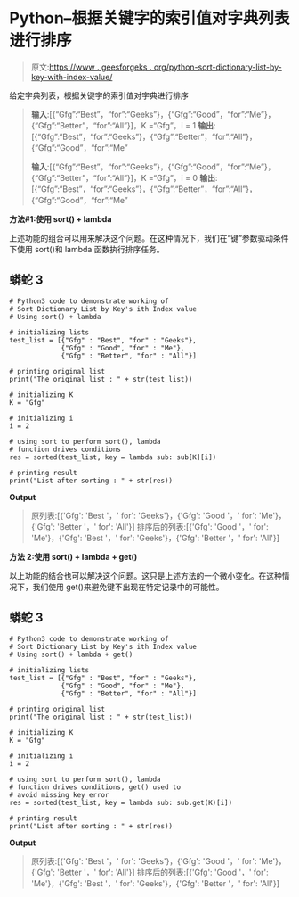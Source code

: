 # Python–根据关键字的索引值对字典列表进行排序

> 原文:[https://www . geesforgeks . org/python-sort-dictionary-list-by-key-with-index-value/](https://www.geeksforgeeks.org/python-sort-dictionary-list-by-keys-ith-index-value/)

给定字典列表，根据关键字的索引值对字典进行排序

> **输入**:[{“Gfg”:“Best”，“for”:“Geeks”}，{“Gfg”:“Good”，“for”:“Me”}，{“Gfg”:“Better”，“for”:“All”}]，K =“Gfg”，i = 1
> **输出**:[{“Gfg”:“Best”，“for”:“Geeks”}，{“Gfg”:“Better”，“for”:“All”}，{“Gfg”:“Good”，“for”:“Me”
> 
> **输入**:[{“Gfg”:“Best”，“for”:“Geeks”}，{“Gfg”:“Good”，“for”:“Me”}，{“Gfg”:“Better”，“for”:“All”}]，K =“Gfg”，i = 0
> **输出**:[{“Gfg”:“Best”，“for”:“Geeks”}，{“Gfg”:“Better”，“for”:“All”}，{“Gfg”:“Good”，“for”:“Me”

**方法#1:使用 sort() + lambda**

上述功能的组合可以用来解决这个问题。在这种情况下，我们在“键”参数驱动条件下使用 sort()和 lambda 函数执行排序任务。

## 蟒蛇 3

```
# Python3 code to demonstrate working of 
# Sort Dictionary List by Key's ith Index value
# Using sort() + lambda

# initializing lists
test_list = [{"Gfg" : "Best", "for" : "Geeks"},
             {"Gfg" : "Good", "for" : "Me"},
             {"Gfg" : "Better", "for" : "All"}]

# printing original list
print("The original list : " + str(test_list))

# initializing K 
K = "Gfg"

# initializing i 
i = 2

# using sort to perform sort(), lambda
# function drives conditions
res = sorted(test_list, key = lambda sub: sub[K][i])

# printing result 
print("List after sorting : " + str(res))
```

**Output**

> 原列表:[{'Gfg': 'Best '，' for': 'Geeks'}，{'Gfg': 'Good '，' for': 'Me'}，{'Gfg': 'Better '，' for': 'All'}]
> 排序后的列表:[{'Gfg': 'Good '，' for': 'Me'}，{'Gfg': 'Best '，' for': 'Geeks'}，{'Gfg': 'Better '，' for': 'All'}]

**方法 2:使用 sort() + lambda + get()**

以上功能的结合也可以解决这个问题。这只是上述方法的一个微小变化。在这种情况下，我们使用 get()来避免键不出现在特定记录中的可能性。

## 蟒蛇 3

```
# Python3 code to demonstrate working of 
# Sort Dictionary List by Key's ith Index value
# Using sort() + lambda + get()

# initializing lists
test_list = [{"Gfg" : "Best", "for" : "Geeks"},
             {"Gfg" : "Good", "for" : "Me"},
             {"Gfg" : "Better", "for" : "All"}]

# printing original list
print("The original list : " + str(test_list))

# initializing K 
K = "Gfg"

# initializing i 
i = 2

# using sort to perform sort(), lambda
# function drives conditions, get() used to 
# avoid missing key error
res = sorted(test_list, key = lambda sub: sub.get(K)[i])

# printing result 
print("List after sorting : " + str(res))
```

**Output**

> 原列表:[{'Gfg': 'Best '，' for': 'Geeks'}，{'Gfg': 'Good '，' for': 'Me'}，{'Gfg': 'Better '，' for': 'All'}]
> 排序后的列表:[{'Gfg': 'Good '，' for': 'Me'}，{'Gfg': 'Best '，' for': 'Geeks'}，{'Gfg': 'Better '，' for': 'All'}]